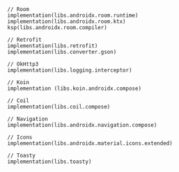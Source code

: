     // Room
    implementation(libs.androidx.room.runtime)
    implementation(libs.androidx.room.ktx)
    ksp(libs.androidx.room.compiler)

    // Retrofit
    implementation(libs.retrofit)
    implementation(libs.converter.gson)

    // OkHttp3
    implementation(libs.logging.interceptor)

    // Koin
    implementation (libs.koin.androidx.compose)

    // Coil
    implementation(libs.coil.compose)

    // Navigation
    implementation(libs.androidx.navigation.compose)

    // Icons
    implementation(libs.androidx.material.icons.extended)

    // Toasty
    implementation(libs.toasty)
